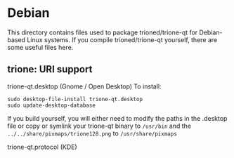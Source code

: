 
Debian
====================
This directory contains files used to package trioned/trione-qt
for Debian-based Linux systems. If you compile trioned/trione-qt yourself, there are some useful files here.

## trione: URI support ##


trione-qt.desktop  (Gnome / Open Desktop)
To install:

	sudo desktop-file-install trione-qt.desktop
	sudo update-desktop-database

If you build yourself, you will either need to modify the paths in
the .desktop file or copy or symlink your trione-qt binary to `/usr/bin`
and the `../../share/pixmaps/trione128.png` to `/usr/share/pixmaps`

trione-qt.protocol (KDE)

